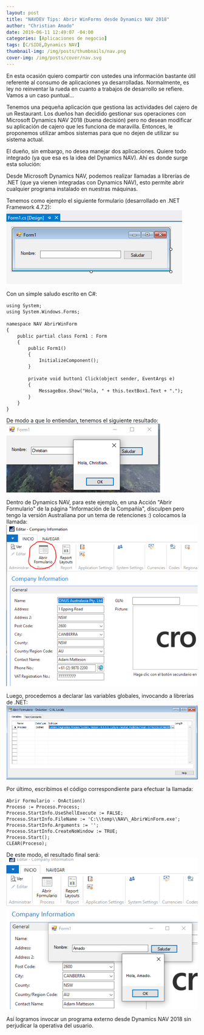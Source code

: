 ```yaml
---
layout: post
title: "NAVDEV Tips: Abrir WinForms desde Dynamics NAV 2018"
author: "Christian Amado"
date: 2019-06-11 12:49:07 -04:00
categories: [Aplicaciones de negocio]
tags: [C/SIDE,Dynamics NAV]
thumbnail-img: /img/posts/thumbnails/nav.png
cover-img: /img/posts/cover/nav.svg
---
```


En esta ocasión quiero compartir con ustedes una información bastante útil referente al consumo de aplicaciones ya desarrolladas. Normalmente, es ley no reinventar la rueda en cuanto a trabajos de desarrollo se refiere. Vamos a un caso puntual...

Tenemos una pequeña aplicación que gestiona las actividades del cajero de un Restaurant. Los dueños han decidido gestionar sus operaciones con Microsoft Dynamics NAV 2018 (buena decisión) pero no desean modificar su aplicación de cajero que les funciona de maravilla. Entonces, le proponemos utilizar ambos sistemas para que no dejen de utilizar su sistema actual.

<!--more-->

El dueño, sin embargo, no desea manejar dos aplicaciones. Quiere todo integrado (ya que esa es la idea del Dynamics NAV). Ahí es donde surge esta solución:

Desde Microsoft Dynamics NAV, podemos realizar llamadas a librerías de .NET (que ya vienen integradas con Dynamics NAV), esto permite abrir cualquier programa instalado en nuestras máquinas.

Tenemos como ejemplo el siguiente formulario (desarrollado en .NET Framework 4.7.2):  
![](/img/posts/migrated/2020/06/1.png)  

Con un simple saludo escrito en C#:
```
using System;
using System.Windows.Forms;

namespace NAV AbrirWinForm
{
    public partial class Form1 : Form
    {
        public Form1()
        {
            InitializeComponent();
        }

        private void button1 Click(object sender, EventArgs e)
        {
            MessageBox.Show("Hola, " + this.textBox1.Text + ".");
        }
    }
}
```
De modo a que lo entiendan, tenemos el siguiente resultado:  
![](/img/posts/migrated/2020/06/2.png)  

Dentro de Dynamics NAV, para este ejemplo, en una Acción "Abrir Formulario" de la página "Información de la Compañía", disculpen pero tengo la versión Australiana por un tema de retenciones :) colocamos la llamada:  
![](/img/posts/migrated/2020/06/3.png)  

Luego, procedemos a declarar las variables globales, invocando a librerías de .NET:  
![](/img/posts/migrated/2020/06/4.png)  

Por último, escribimos el código correspondiente para efectuar la llamada:
```
Abrir Formulario - OnAction()
Proceso := Proceso.Process;
Proceso.StartInfo.UseShellExecute := FALSE;
Proceso.StartInfo.FileName := 'C:\\temp\\NAV\_AbrirWinForm.exe';
Proceso.StartInfo.Arguments := '';
Proceso.StartInfo.CreateNoWindow := TRUE;
Proceso.Start();
CLEAR(Proceso);
```
De este modo, el resultado final será:  
![](/img/posts/migrated/2020/06/5.png)  

Así logramos invocar un programa externo desde Dynamics NAV 2018 sin perjudicar la operativa del usuario.